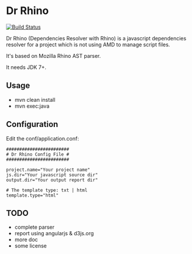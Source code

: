 Dr Rhino
=====================

[![Build Status](https://travis-ci.org/ojacquemart/rhino-js-dependencies.png?branch=master)](https://travis-ci.org/ojacquemart/rhino-js-dependencies)

Dr Rhino (Dependencies Resolver with Rhino) is a javascript dependencies resolver for a project which is not using AMD to manage script files.

It's based on Mozilla Rhino AST parser.

It needs JDK 7+.

Usage
-----
* mvn clean install
* mvn exec:java

Configuration
------

Edit the conf/application.conf:

    ########################
    # Dr Rhino Config File #
    ########################

    project.name="Your project name"
    js.dir="Your javascript source dir"
    output.dir="Your output report dir"
    
    # The template type: txt | html
    template.type="html"



TODO
----
* complete parser
* report using angularjs & d3js.org
* more doc
* some license
